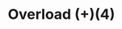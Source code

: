 ---
layout: item
title: Overload (+)(4)
item-id: 20996
datatable: true
id: 20996
name: "Overload (+)(4)"
members: true
lowalch: 20
highalch: 30
examine: "The power of elder warriors, twisted archers and kodai wizards combined; extremely dangerous. It was mixed perfectly!"
monsters:
  - id: 7526
    name: "Vanguard"
    members: true
    combat_level: 0
    wiki_url: "https://oldschool.runescape.wiki/w/Vanguard#Magic"
    drops:
      - quantity: "1"
        rarity: 0.3333333333333333
    image: "https://oldschool.runescape.wiki/images/thumb/1/13/Vanguard_%28magic%29.png/280px-Vanguard_%28magic%29.png?db160"
  - id: 7541
    name: "Tekton"
    members: true
    combat_level: 0
    wiki_url: "https://oldschool.runescape.wiki/w/Tekton#Normal"
    drops:
      - quantity: "2"
        rarity: 1
    image: "https://oldschool.runescape.wiki/images/thumb/2/2e/Tekton.png/220px-Tekton.png?a32ab"
  - id: 7543
    name: "Tekton (enraged)"
    members: true
    combat_level: 0
    wiki_url: "https://oldschool.runescape.wiki/w/Tekton#Enraged"
    drops:
      - quantity: "2"
        rarity: 1
    image: "https://oldschool.runescape.wiki/images/thumb/2/2e/Tekton.png/220px-Tekton.png?a32ab"
  - id: 7562
    name: "Muttadile"
    members: true
    combat_level: 0
    wiki_url: "https://oldschool.runescape.wiki/w/Muttadile"
    drops:
      - quantity: "1"
        rarity: 1
    image: "https://oldschool.runescape.wiki/images/thumb/c/c4/Muttadile.png/250px-Muttadile.png?55798"
---